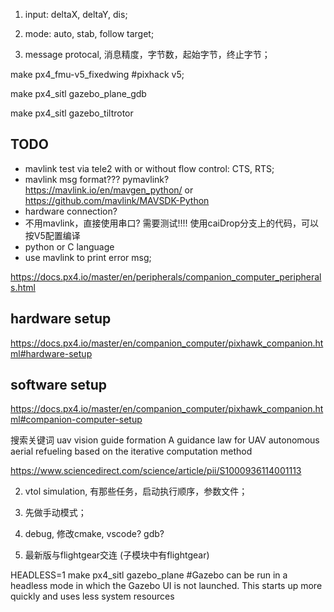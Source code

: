 1. input: deltaX, deltaY, dis;

2. mode: auto, stab, follow target;

3. message protocal, 消息精度，字节数，起始字节，终止字节；


make px4_fmu-v5_fixedwing   #pixhack v5;

make px4_sitl gazebo_plane_gdb


make px4_sitl gazebo_tiltrotor



## TODO 
 * mavlink test via tele2 with or without flow control: CTS, RTS;
 * mavlink msg format??? pymavlink?  https://mavlink.io/en/mavgen_python/  or https://github.com/mavlink/MAVSDK-Python
 * hardware connection?
 * 不用mavlink，直接使用串口? 需要测试!!!!  使用caiDrop分支上的代码，可以按V5配置编译
 * python or C language
 * use mavlink to print error msg;


https://docs.px4.io/master/en/peripherals/companion_computer_peripherals.html

## hardware setup
https://docs.px4.io/master/en/companion_computer/pixhawk_companion.html#hardware-setup

## software setup
https://docs.px4.io/master/en/companion_computer/pixhawk_companion.html#companion-computer-setup



搜索关键词 uav vision guide  formation
A guidance law for UAV autonomous aerial refueling based on the iterative computation method

https://www.sciencedirect.com/science/article/pii/S1000936114001113

2. vtol simulation, 有那些任务，启动执行顺序，参数文件；


3. 先做手动模式；

4. debug, 修改cmake, vscode?  gdb?

5. 最新版与flightgear交连  (子模块中有flightgear)





HEADLESS=1 make px4_sitl gazebo_plane  #Gazebo can be run in a headless mode in which the Gazebo UI is not launched. This starts up more quickly and uses less system resources



